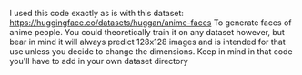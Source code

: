 I used this code exactly as is with this dataset:
https://huggingface.co/datasets/huggan/anime-faces
To generate faces of anime people. You could theoretically train it on any dataset however, but bear in mind it will always predict 128x128 images and is intended for that use unless you decide to change the dimensions. Keep in mind in that code you'll have to add in your own dataset directory





